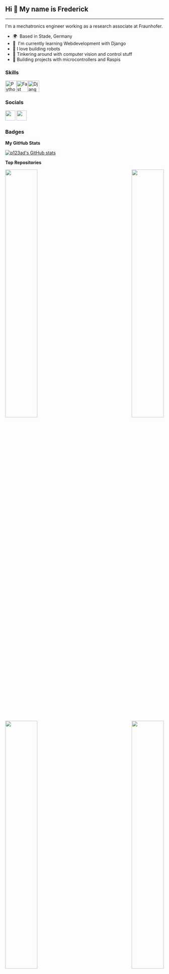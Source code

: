 ## Hi 👋 My name is Frederick

---------------------

I'm a mechatronics engineer working as a research associate at Fraunhofer.
* 🌍  Based in Stade, Germany
* 🧠  I'm currently learning Webdevelopment with Django
* 🤖  I love building robots
* 👀  Tinkering around with computer vision and control stuff
* 🚀  Building projects with microcontrollers and Raspis

### Skills

<p align="left"><a href="https://www.python.org/" target="_blank" rel="noreferrer"><img src="https://raw.githubusercontent.com/danielcranney/readme-generator/main/public/icons/skills/python-colored.svg" width="36" height="36" alt="Python" /></a><a href="https://fastapi.tiangolo.com/" target="_blank" rel="noreferrer"><img src="https://raw.githubusercontent.com/danielcranney/readme-generator/main/public/icons/skills/fastapi-colored.svg" width="36" height="36" alt="Fast API" /></a><a href="https://www.djangoproject.com/" target="_blank" rel="noreferrer"><img src="https://raw.githubusercontent.com/danielcranney/readme-generator/main/public/icons/skills/django-colored.svg" width="36" height="36" alt="Django" /></a></p>

### Socials

<p align="left"> <a href="https://www.github.com/p123ad" target="_blank" rel="noreferrer"><img src="https://raw.githubusercontent.com/danielcranney/readme-generator/main/public/icons/socials/github.svg" width="32" height="32" /></a> <a href="https://www.linkedin.com/in/frederick-blome/" target="_blank" rel="noreferrer"><img src="https://raw.githubusercontent.com/danielcranney/readme-generator/main/public/icons/socials/linkedin.svg" width="32" height="32" /></a></p>

### Badges

<b>My GitHub Stats</b>

<a href="http://www.github.com/p123ad"><img src="https://github-readme-stats.vercel.app/api?username=p123ad&show_icons=true&hide=stars,contribs&count_private=true&title_color=0891b2&text_color=ffffff&icon_color=0891b2&bg_color=1c1917&hide_border=true&show_icons=true" alt="p123ad's GitHub stats" /></a>

<b>Top Repositories</b>

<div width="100%" align="center"><a href="https://github.com/p123ad/e_paper_picture_frame" align="left"><img align="left" width="45%" src="https://github-readme-stats.vercel.app/api/pin/?username=p123ad&repo=e_paper_picture_frame&title_color=0891b2&text_color=ffffff&icon_color=0891b2&bg_color=1c1917&hide_border=true&locale=en" /></a><a href="https://github.com/p123ad/eye-blink-box" align="right"><img align="right" width="45%" src="https://github-readme-stats.vercel.app/api/pin/?username=p123ad&repo=eye-blink-box&title_color=0891b2&text_color=ffffff&icon_color=0891b2&bg_color=1c1917&hide_border=true&locale=en" /></a></div><br /><br /><br /><br /><br /><br /><br />

<br /><br /><br /><br /><br />

<div width="100%" align="center"><a href="https://github.com/p123ad/kame" align="left"><img align="left" width="45%" src="https://github-readme-stats.vercel.app/api/pin/?username=p123ad&repo=kame&title_color=0891b2&text_color=ffffff&icon_color=0891b2&bg_color=1c1917&hide_border=true&locale=en" /></a><a href="https://github.com/p123ad/RummyKnockingMachine" align="right"><img align="right" width="45%" src="https://github-readme-stats.vercel.app/api/pin/?username=p123ad&repo=RummyKnockingMachine&title_color=0891b2&text_color=ffffff&icon_color=0891b2&bg_color=1c1917&hide_border=true&locale=en" /></a></div>
